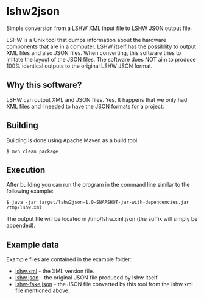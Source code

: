 # lshw2json

Simple conversion from a [LSHW](http://linux.die.net/man/1/lshw) [XML](https://en.wikipedia.org/wiki/XML) input file to LSHW [JSON](https://en.wikipedia.org/wiki/JSON) output file.

LSHW is a Unix tool that dumps information about the hardware components that are
in a computer. LSHW itself has the possiblity to output XML files and also JSON files. 
When converting, this software tries to imitate the layout of the JSON files.
The software does NOT aim to produce 100% identical outputs to the original
LSHW JSON format.

## Why this software?

LSHW can output XML and JSON files. Yes. It happens that we only had XML files and I needed to have the JSON formats
for a project.

## Building

Building is done using Apache Maven as a build tool.

    $ mvn clean package

## Execution

After building you can run the program in the command
line similar to the following example:

    $ java -jar target/lshw2json-1.0-SNAPSHOT-jar-with-dependencies.jar  /tmp/lshw.xml
    
The output file will be located in /tmp/lshw.xml.json (the suffix will simply be appended).

## Example data

Example files are contained in the example folder:

* [lshw.xml](example/lshw.xml) - the XML version file.
* [lshw.json](example/lshw.json) - the original JSON  file produced by lshw itself.
* [lshw-fake.json](example/lshw-fake.json) - the JSON file converted by this tool from the lshw.xml file mentioned above.
